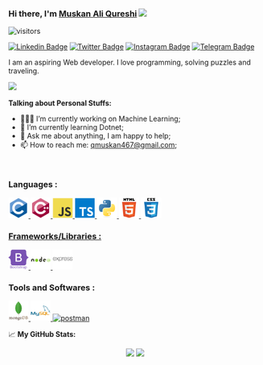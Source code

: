 ### Hi there, I'm <a href="https://gkassym.netlify.app" target="_blank">Muskan Ali Qureshi</a> <img src="https://media.giphy.com/media/hvRJCLFzcasrR4ia7z/giphy.gif" width="25px">
<img src="https://camo.githubusercontent.com/91f89765f55f7c4c6ca42321ffd628ee83370fc902f6c7282b38647b4339603e/68747470733a2f2f76697369746f722d62616467652e6c616f62692e6963752f62616467653f706167655f69643d6761757261766461733031342e676175726176646173303134" alt="visitors" data-canonical-src="https://visitor-badge.laobi.icu/badge?page_id=muskan467/muskan467" style="max-width: 100%;">

[![Linkedin Badge](https://img.shields.io/badge/-LinkedIn-0e76a8?style=flat-square&logo=Linkedin&logoColor=white)](https://www.linkedin.com/in/muskan-ali-qureshi-8404271a0/)
[![Twitter Badge](https://img.shields.io/badge/-Twitter-00acee?style=flat-square&logo=Twitter&logoColor=white)](https://twitter.com/Muskan467786)
[![Instagram Badge](https://img.shields.io/badge/-Instagram-e4405f?style=flat-square&logo=Instagram&logoColor=white)](https://www.instagram.com/simple.girl4670/)
[![Telegram Badge](https://img.shields.io/badge/-Telegram-0088cc?style=flat-square&logo=Telegram&logoColor=white)](https://t.me/muskan_4670)

I am an aspiring Web developer. I love programming, solving puzzles and traveling.

<p align="left"><img width=35% src="https://media2.giphy.com/media/L1R1tvI9svkIWwpVYr/giphy.gif?cid=ecf05e47pzi2rpig0vc8pjusra8hiai1b91zgiywvbubu9vu&rid=giphy.gif"></p>

**Talking about Personal Stuffs:**

- 👨🏻‍💻 I’m currently working on Machine Learning;
- 🚀 I’m currently learning Dotnet;
- 💬 Ask me about anything, I am happy to help;
- 📫 How to reach me: qmuskan467@gmail.com;

</br>

<h3 align="left">Languages :</h3>

<p align="left">
  <a href="https://www.cprogramming.com/" target="_blank" rel="noreferrer"> <img src="https://raw.githubusercontent.com/devicons/devicon/master/icons/c/c-original.svg" alt="c" width="40" height="40"/> </a>
<a href="https://www.w3schools.com/cpp/" target="_blank" rel="noreferrer"> <img src="https://raw.githubusercontent.com/devicons/devicon/master/icons/cplusplus/cplusplus-original.svg" alt="cplusplus" width="40" height="40"/> </a>
<a href="https://developer.mozilla.org/en-US/docs/Web/JavaScript" target="_blank" rel="noreferrer"> <img src="https://raw.githubusercontent.com/devicons/devicon/master/icons/javascript/javascript-original.svg" alt="javascript" width="40" height="40"/> </a> 
<a href="https://www.typescriptlang.org/" target="_blank" rel="noreferrer"> <img src="https://raw.githubusercontent.com/devicons/devicon/master/icons/typescript/typescript-original.svg" alt="typescript" width="40" height="40"/> </a>
<a href="https://www.python.org" target="_blank" rel="noreferrer"> <img src="https://raw.githubusercontent.com/devicons/devicon/master/icons/python/python-original.svg" alt="python" width="40" height="40"/> </a>   
<a href="https://www.w3.org/html/" target="_blank" rel="noreferrer"> <img src="https://raw.githubusercontent.com/devicons/devicon/master/icons/html5/html5-original-wordmark.svg" alt="html5" width="40" height="40"/> </a> 
<a href="https://www.w3schools.com/css/" target="_blank" rel="noreferrer"> <img src="https://raw.githubusercontent.com/devicons/devicon/master/icons/css3/css3-original-wordmark.svg" alt="css3" width="40" height="40"/> 
 
</p>



 <h3 align="left">Frameworks/Libraries :</h3>

<p align="left">
<a href="https://getbootstrap.com" target="_blank" rel="noreferrer"> <img src="https://raw.githubusercontent.com/devicons/devicon/master/icons/bootstrap/bootstrap-plain-wordmark.svg" alt="bootstrap" width="40" height="40"/> </a>
</a> <a href="https://nodejs.org" target="_blank" rel="noreferrer"> <img src="https://raw.githubusercontent.com/devicons/devicon/master/icons/nodejs/nodejs-original-wordmark.svg" alt="nodejs" width="40" height="40"/> </a> 
<a href="https://expressjs.com" target="_blank" rel="noreferrer"> <img src="https://raw.githubusercontent.com/devicons/devicon/master/icons/express/express-original-wordmark.svg" alt="express" width="40" height="40"/> </a>

</p>


<h3 align="left">Tools and Softwares :</h3>

<p align="left">

<a href="https://www.mongodb.com/" target="_blank" rel="noreferrer"> <img src="https://raw.githubusercontent.com/devicons/devicon/master/icons/mongodb/mongodb-original-wordmark.svg" alt="mongodb" width="40" height="40"/> </a>
<a href="https://www.mysql.com/" target="_blank" rel="noreferrer"> <img src="https://raw.githubusercontent.com/devicons/devicon/master/icons/mysql/mysql-original-wordmark.svg" alt="mysql" width="40" height="40"/> </a> 
<a href="https://postman.com" target="_blank" rel="noreferrer"> <img src="https://www.vectorlogo.zone/logos/getpostman/getpostman-icon.svg" alt="postman" width="40" height="40"/> </a> 


</p>


📈 **My GitHub Stats:**

<p width="100%" align="center">
          <img width="48%" src="https://github-readme-stats.vercel.app/api?username=muskan467&show_icons=true&theme=tokyonight&count_private=true&include_all_commits=true" />
          <img width="48%" src="https://github-readme-streak-stats.herokuapp.com/?user=muskan467&theme=tokyonight" />
</p>
